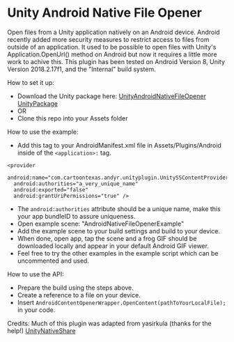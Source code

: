 # Unity Android Native File Opener
Open files from a Unity application natively on an Android device. 
Android recently added more security measures to restrict access to files from outside of an application. It used to be possible to open files with Unity's Application.OpenUrl() method on Android but now it requires a little more work to achive this. This plugin has been tested on Android Version 8, Unity Version 2018.2.17f1, and the "Internal" build system.

How to set it up:
- Download the Unity package here: [UnityAndroidNativeFileOpener UnityPackage](https://github.com/Andy-Roger/UnityAndroidNativeFileOpener/raw/master/AndroidContentOpener.unitypackage)
- OR
- Clone this repo into your Assets folder

How to use the example:
- Add this tag to your AndroidManifest.xml file in Assets/Plugins/Android inside of the ```<application>:``` tag.
```
<provider
  android:name="com.cartoontexas.andyr.unityplugin.UnitySSContentProvider"
  android:authorities="a_very_unique_name"
  android:exported="false"
  android:grantUriPermissions="true" />
```
- The ```android:authorities``` attribute should be a unique name, make this your app bundleID to assure uniqueness.
- Open example scene: "AndroidNativeFileOpenerExample"
- Add the example scene to your build settings and build to your device.
- When done, open app, tap the scene and a frog GIF should be downloaded locally and appear in your default Android GIF viewer.
- Feel free to try the other examples in the example script which can be uncommented and used.

How to use the API:
- Prepare the build using the steps above.
- Create a reference to a file on your device.
- Insert ```AndroidContentOpenerWrapper.OpenContent(pathToYourLocalFile);``` in your code.

Credits: Much of this plugin was adapted from yasirkula (thanks for the help!) [UnityNativeShare](https://github.com/yasirkula/UnityNativeShare)
